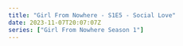 ```yaml
---
title: "Girl From Nowhere - S1E5 - Social Love"
date: 2023-11-07T20:07:07Z
series: ["Girl From Nowhere Season 1"]
---
```



<mux-player stream-type="on-demand"
  src="https://kp3d-my.sharepoint.com/personal/ryoo_kp3d_onmicrosoft_com/_layouts/15/download.aspx?share=EeTypCZlfRxEntsTwX4DXoIBIGVq9UUrTnrs-j-kpwuOBA" prefer-playback="mse" controls>
  </mux-player>
  
  
  <script src="https://cdn.jsdelivr.net/npm/@mux/mux-player"></script>
  
 <script type="application/ld+json">
 {
  "@context": "https://schema.org/",
  "@type": "VideoObject",
  "name": "Girl From Nowhere - S1E5 - Social Love",
  "contentUrl": "https://stream.mux.com/iZR3lQtR01pIYNjXVusfVZpcGgx6XgrtacPFoWLPIMDM.m3u8",
  "thumbnailUrl": "https://www.themoviedb.org/t/p/original/zcYqSMR4PcD4zFnVuXIGgt2Qi5.jpg?width=314&fit_mode=preserve&time=25",
  "uploadDate": "2023-11-07T20:07:07Z",
}

</script>

